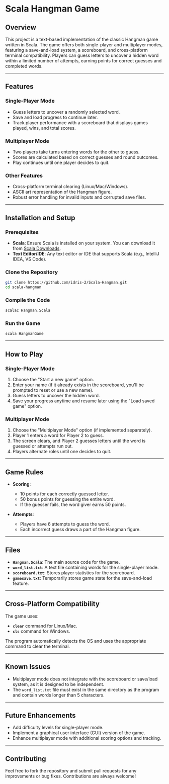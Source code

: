 
# **Scala Hangman Game**

## **Overview**

This project is a text-based implementation of the classic Hangman game written in Scala. The game offers both single-player and multiplayer modes, featuring a save-and-load system, a scoreboard, and cross-platform terminal compatibility. Players can guess letters to uncover a hidden word within a limited number of attempts, earning points for correct guesses and completed words.

---

## **Features**

### **Single-Player Mode**
- Guess letters to uncover a randomly selected word.
- Save and load progress to continue later.
- Track player performance with a scoreboard that displays games played, wins, and total scores.

### **Multiplayer Mode**
- Two players take turns entering words for the other to guess.
- Scores are calculated based on correct guesses and round outcomes.
- Play continues until one player decides to quit.

### **Other Features**
- Cross-platform terminal clearing (Linux/Mac/Windows).
- ASCII art representation of the Hangman figure.
- Robust error handling for invalid inputs and corrupted save files.

---

## **Installation and Setup**

### **Prerequisites**
- **Scala**: Ensure Scala is installed on your system. You can download it from [Scala Downloads](https://www.scala-lang.org/download/).
- **Text Editor/IDE**: Any text editor or IDE that supports Scala (e.g., IntelliJ IDEA, VS Code).

### **Clone the Repository**
```bash
git clone https://github.com/idris-2/Scala-Hangman.git
cd scala-hangman
```

### **Compile the Code**
```bash
scalac Hangman.Scala
```

### **Run the Game**
```bash
scala HangmanGame
```

---

## **How to Play**

### **Single-Player Mode**
1. Choose the "Start a new game" option.
2. Enter your name (if it already exists in the scoreboard, you'll be prompted to reset or use a new name).
3. Guess letters to uncover the hidden word.
4. Save your progress anytime and resume later using the "Load saved game" option.

### **Multiplayer Mode**
1. Choose the "Multiplayer Mode" option (if implemented separately).
2. Player 1 enters a word for Player 2 to guess.
3. The screen clears, and Player 2 guesses letters until the word is guessed or attempts run out.
4. Players alternate roles until one decides to quit.

---

## **Game Rules**

- **Scoring**:
  - 10 points for each correctly guessed letter.
  - 50 bonus points for guessing the entire word.
  - If the guesser fails, the word giver earns 50 points.

- **Attempts**:
  - Players have 6 attempts to guess the word.
  - Each incorrect guess draws a part of the Hangman figure.

---

## **Files**

- **`Hangman.Scala`**: The main source code for the game.
- **`word_list.txt`**: A text file containing words for the single-player mode.
- **`scoreboard.txt`**: Stores player statistics for the scoreboard.
- **`gamesave.txt`**: Temporarily stores game state for the save-and-load feature.

---

## **Cross-Platform Compatibility**

The game uses:
- **`clear`** command for Linux/Mac.
- **`cls`** command for Windows.

The program automatically detects the OS and uses the appropriate command to clear the terminal.

---

## **Known Issues**

- Multiplayer mode does not integrate with the scoreboard or save/load system, as it is designed to be independent.
- The `word_list.txt` file must exist in the same directory as the program and contain words longer than 5 characters.

---

## **Future Enhancements**

- Add difficulty levels for single-player mode.
- Implement a graphical user interface (GUI) version of the game.
- Enhance multiplayer mode with additional scoring options and tracking.

---

## **Contributing**

Feel free to fork the repository and submit pull requests for any improvements or bug fixes. Contributions are always welcome!

